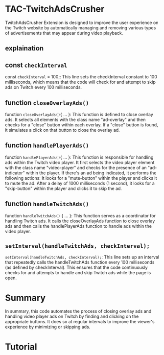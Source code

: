 # TAC-TwitchAdsCrusher
TwitchAdsCrusher Extension is designed to improve the user experience on the Twitch website by automatically managing and removing various types of advertisements that may appear during video playback.

## explaination
## const `checkInterval` 

const `checkInterval` = 100;: This line sets the checkInterval constant to 100 milliseconds, which means that the code will check for and attempt to skip ads on Twitch every 100 milliseconds. 

## function `closeOverlayAds()`

function `closeOverlayAds()`{ ... }: This function is defined to close overlay ads. It selects all elements with the class name "ad-overlay" and then checks for a "close" button within each overlay. If a "close" button is found, it simulates a click on that button to close the overlay ad.

## function `handlePlayerAds()` 
function `handlePlayerAds()`{ ... }: This function is responsible for handling ads within the Twitch video player. It first selects the video player element with the class name "video-player" and checks for the presence of an "ad-indicator" within the player. If there's an ad being indicated, it performs the following actions:
It looks for a "mute-button" within the player and clicks it to mute the ad.
After a delay of 1000 milliseconds (1 second), it looks for a "skip-button" within the player and clicks it to skip the ad.

## function `handleTwitchAds()`
function `handleTwitchAds()` { ... }: This function serves as a coordinator for handling Twitch ads. It calls the closeOverlayAds function to close overlay ads and then calls the handlePlayerAds function to handle ads within the video player.

## `setInterval(handleTwitchAds, checkInterval);`

`setInterval(handleTwitchAds, checkInterval);`: This line sets up an interval that repeatedly calls the handleTwitchAds function every 100 milliseconds (as defined by checkInterval). This ensures that the code continuously checks for and attempts to handle and skip Twitch ads while the page is open.

# Summary
In summary, this code automates the process of closing overlay ads and handling video player ads on Twitch by finding and clicking on the appropriate buttons. It does so at regular intervals to improve the viewer's experience by minimizing or skipping ads. 

# Tutorial
